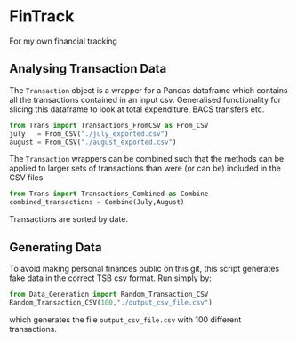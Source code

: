 # FinTrack
For my own financial tracking

## Analysing Transaction Data

The `Transaction` object is a wrapper for a Pandas dataframe which contains all the transactions contained in an input csv. Generalised functionality for slicing this dataframe to look at total expenditure, BACS transfers etc.

```python
from Trans import Transactions_FromCSV as From_CSV
july   = From_CSV("./july_exported.csv")
august = From_CSV("./august_exported.csv")
```

The `Transaction` wrappers can be combined such that the methods can be applied to larger sets of transactions than were (or can be) included in the CSV files

```python
from Trans import Transactions_Combined as Combine
combined_transactions = Combine(July,August)
```

Transactions are sorted by date.


## Generating Data

To avoid making personal finances public on this git, this script generates fake data in the correct TSB csv format. Run simply by:

```python
from Data_Generation import Random_Transaction_CSV 
Random_Transaction_CSV(100,"./output_csv_file.csv")
```
which generates the file `output_csv_file.csv` with 100 different transactions.
